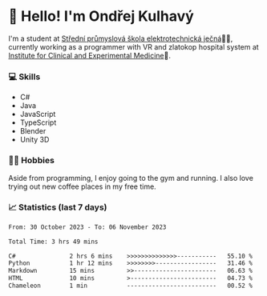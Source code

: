 # 👋 Hello! I'm Ondřej Kulhavý

I'm a student at [Střední průmyslová škola elektrotechnická ječná](https://www.spsejecna.cz/)👨‍🎓, currently working as a programmer with VR and zlatokop hospital system at [Institute for Clinical and Experimental Medicine](https://www.ikem.cz/en/)🏥.

### 💻 Skills
- C#
- Java
- JavaScript
- TypeScript
- Blender
- Unity 3D

### 🏋️‍♂️ Hobbies

Aside from programming, I enjoy going to the gym and running. I also love trying out new coffee places in my free time.

### 📈 Statistics (last 7 days)
<!--START_SECTION:waka-->

```txt
From: 30 October 2023 - To: 06 November 2023

Total Time: 3 hrs 49 mins

C#               2 hrs 6 mins    >>>>>>>>>>>>>>-----------   55.10 %
Python           1 hr 12 mins    >>>>>>>>-----------------   31.46 %
Markdown         15 mins         >>-----------------------   06.63 %
HTML             10 mins         >------------------------   04.73 %
Chameleon        1 min           -------------------------   00.52 %
```

<!--END_SECTION:waka-->



